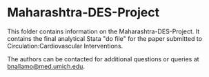# Maharashtra-DES-Project

This folder contains information on the Maharashtra-DES-Project. It contains the final analytical Stata "do file" for the paper submitted to Circulation:Cardiovascular Interventions.

The authors can be contacted for additional questions or queries at bnallamo@med.umich.edu.
